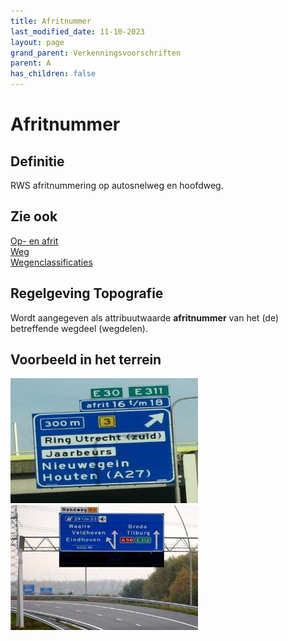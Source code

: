 ```yaml
---
title: Afritnummer
last_modified_date: 11-10-2023
layout: page
grand_parent: Verkenningsvoorschriften
parent: A
has_children: false
---
```


Afritnummer
===========

## Definitie

RWS afritnummering op autosnelweg en hoofdweg.

## Zie ook
[Op- en afrit](../../O/Oprit_Afrit/Oprit_Afrit.html)<br>
[Weg](../../W/Weg/Weg.html)<br>
[Wegenclassificaties](../../W/Wegenclassificaties/Wegenclassificaties.html)

## Regelgeving Topografie

Wordt aangegeven als attribuutwaarde **afritnummer** van het (de) betreffende wegdeel (wegdelen).

## Voorbeeld in het terrein

![](afritnummer_300x200.jpg)
![](20101030-132440-edit[1]_300x200.jpg)

